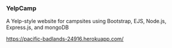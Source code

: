 ### YelpCamp
A Yelp-style website for campsites using Bootstrap, EJS, Node.js, Express.js, and mongoDB


https://pacific-badlands-24916.herokuapp.com/
